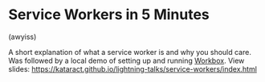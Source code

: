 # Service Workers in 5 Minutes
(awyiss)

A short explanation of what a service worker is and why you should care.  Was followed by a local demo of setting up and running [Workbox](https://workboxjs.org).
View slides: https://kataract.github.io/lightning-talks/service-workers/index.html
